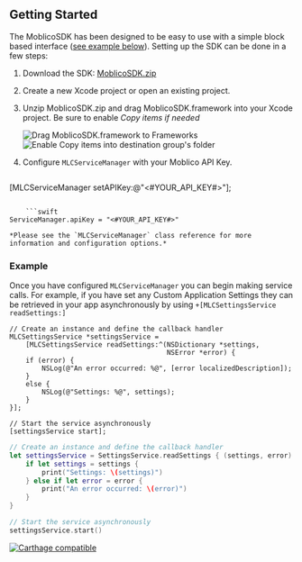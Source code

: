 Getting Started
---------------

The MoblicoSDK has been designed to be easy to use with a simple block based interface ([see example below](#example)). Setting up the SDK can be done in a  few steps:

1. Download the SDK: [MoblicoSDK.zip](http://developer.moblico.com/sdks/ios/MoblicoSDK.zip "Download MoblicoSDK.zip")
2. Create a new Xcode project or open an existing project.
3. Unzip MoblicoSDK.zip and drag MoblicoSDK.framework into your Xcode project. Be sure to enable *Copy items if needed*

    <img src="http://developer.moblico.com/sdks/ios/docs/docs/images/DragSDK.png" srcset="http://developer.moblico.com/sdks/ios/docs/docs/images/DragSDK.png 1x, http://developer.moblico.com/sdks/ios/docs/docs/images/DragSDK@2x.png 2x" alt="Drag MoblicoSDK.framework to Frameworks" title="Drag MoblicoSDK.framework">

    <img src="http://developer.moblico.com/sdks/ios/docs/docs/images/Copy.png" srcset="http://developer.moblico.com/sdks/ios/docs/docs/images/Copy.png 1x, http://developer.moblico.com/sdks/ios/docs/docs/images/Copy@2x.png 2x" alt="Enable Copy items into destination group's folder" title="Enable Copy">

4. Configure `MLCServiceManager` with your Moblico API Key.

    ```objc
[MLCServiceManager setAPIKey:@"<#YOUR_API_KEY#>"];
```

    ```swift
ServiceManager.apiKey = "<#YOUR_API_KEY#>"
```

    *Please see the `MLCServiceManager` class reference for more information and configuration options.*

<h3 id="example">Example</h3>

Once you have configured `MLCServiceManager` you can begin making service calls. For example, if you have set any Custom Application Settings they can be retrieved in your app asynchronously by using `+[MLCSettingsService readSettings:]`

```objc
// Create an instance and define the callback handler
MLCSettingsService *settingsService = 
	[MLCSettingsService readSettings:^(NSDictionary *settings,
                                       NSError *error) {
	if (error) {
		NSLog(@"An error occurred: %@", [error localizedDescription]);
	}
	else {
		NSLog(@"Settings: %@", settings);
	}
}];

// Start the service asynchronously
[settingsService start];
```

```swift
// Create an instance and define the callback handler
let settingsService = SettingsService.readSettings { (settings, error) in
	if let settings = settings {
		print("Settings: \(settings)")
	} else if let error = error {
		print("An error occurred: \(error)")
	}
}

// Start the service asynchronously
settingsService.start()
```

[![Carthage compatible](https://img.shields.io/badge/Carthage-compatible-4BC51D.svg?style=flat)](https://github.com/Carthage/Carthage)
